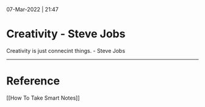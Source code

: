 07-Mar-2022 | 21:47



# Creativity - Steve Jobs

Creativity is just connecint things. - Steve Jobs

---

# Reference
[[How To Take Smart Notes]]